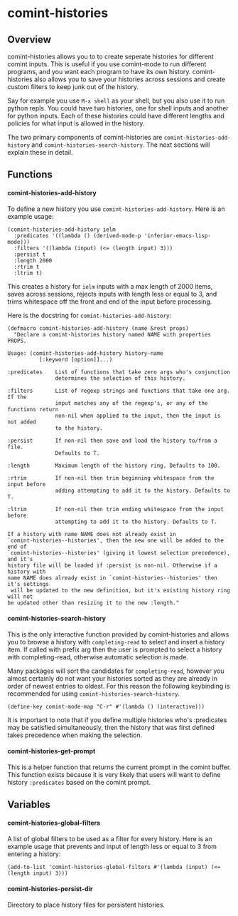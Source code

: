 # comint-histories

## Overview

comint-histories allows you to to create seperate histories for different comint inputs. This is useful if you use comint-mode to run different programs, and you want each program to have its own history. comint-histories also allows you to save your histories across sessions and create custom filters to keep junk out of the history.

Say for example you use `M-x shell` as your shell, but you also use it to run python repls. You could have two histories, one for shell inputs and another for python inputs. Each of these histories could have different lengths and policies for what input is allowed in the history.

The two primary components of comint-histories are `comint-histories-add-history` and `comint-histories-search-history`. The next sections will explain these in detail.

## Functions

#### comint-histories-add-history

To define a new history you use `comint-histories-add-history`. Here is an example usage:

```
(comint-histories-add-history ielm
  :predicates '((lambda () (derived-mode-p 'inferior-emacs-lisp-mode)))
  :filters '((lambda (input) (<= (length input) 3)))
  :persist t
  :length 2000
  :rtrim t
  :ltrim t)
```

This creates a history for `ielm` inputs with a max length of 2000 items, saves across sessions, rejects inputs with length less or equal to 3, and trims whitespace off the front and end of the input before processing.

Here is the docstring for `comint-histories-add-history`:

```
(defmacro comint-histories-add-history (name &rest props)
  "Declare a comint-histories history named NAME with properties PROPS.

Usage: (comint-histories-add-history history-name
          [:keyword [option]]...)

:predicates    List of functions that take zero args who's conjunction
               determines the selection of this history.

:filters       List of regexp strings and functions that take one arg. If the
               input matches any of the regexp's, or any of the functions return
               non-nil when applied to the input, then the input is not added
               to the history.

:persist       If non-nil then save and load the history to/from a file.
               Defaults to T.

:length        Maximum length of the history ring. Defaults to 100.

:rtrim         If non-nil then trim beginning whitespace from the input before
               adding attempting to add it to the history. Defaults to T.

:ltrim         If non-nil then trim ending whitespace from the input before
               attempting to add it to the history. Defaults to T.

If a history with name NAME does not already exist in
`comint-histories--histories', then the new one will be added to the end of
`comint-histories--histories' (giving it lowest selection precedence), and it's
history file will be loaded if :persist is non-nil. Otherwise if a history with
name NAME does already exist in `comint-histories--histories' then it's settings
 will be updated to the new definition, but it's existing history ring will not
be updated other than resizing it to the new :length."
```

#### comint-histories-search-history

This is the only interactive function provided by comint-histories and allows you to browse a history with `completing-read` to select and insert a history item. If called with prefix arg then the user is prompted to select a history with completing-read, otherwise automatic selection is made.

Many packages will sort the candidates for `completing-read`, however you almost certainly do not want your histories sorted as they are already in order of newest entries to oldest. For this reason the following keybinding is recommended for using `comint-histories-search-history`.

```
(define-key comint-mode-map "C-r" #'(lambda () (interactive)))
```

It is important to note that if you define multiple histories who's :predicates may be satisfied simultaneously, then the history that was first defined takes precedence when making the selection.

#### comint-histories-get-prompt

This is a helper function that returns the current prompt in the comint buffer. This function exists because it is very likely that users will want to define history `:predicates` based on the comint prompt.

## Variables

#### comint-histories-global-filters

A list of global filters to be used as a filter for every history. Here is an example usage that prevents and input of length less or equal to 3 from entering a history:

```
(add-to-list 'comint-histories-global-filters #'(lambda (input) (<= (length input) 3)))
```

#### comint-histories-persist-dir

Directory to place history files for persistent histories.
